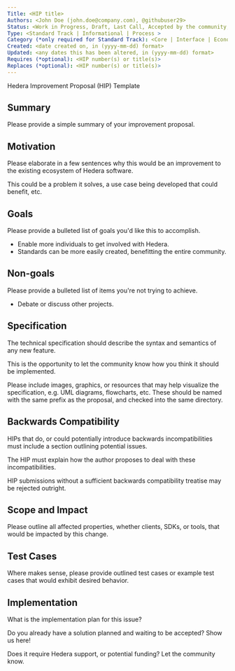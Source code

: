 ```yaml
---
Title: <HIP title>
Authors: <John Doe (john.doe@company.com), @githubuser29>
Status: <Work in Progress, Draft, Last Call, Accepted by the community, Proposed to the HGC, Accepted by the HGC, Final, Deferred, Rejected, Superseded>
Type: <Standard Track | Informational | Process >
Category (*only required for Standard Track): <Core | Interface | Economics | HRC>
Created: <date created on, in (yyyy-mm-dd) format>
Updated: <any dates this has been altered, in (yyyy-mm-dd) format>
Requires (*optional): <HIP number(s) or title(s)>
Replaces (*optional): <HIP number(s) or title(s)>
---
```


Hedera Improvement Proposal (HIP) Template

## Summary
Please provide a simple summary of your improvement proposal. 

## Motivation
Please elaborate in a few sentences why this would be an improvement to the existing ecosystem of Hedera software. 

This could be a problem it solves, a use case being developed that could benefit, etc.

## Goals

Please provide a bulleted list of goals you'd like this to accomplish.

* Enable more individuals to get involved with Hedera.
* Standards can be more easily created, benefitting the entire community.

## Non-goals

Please provide a bulleted list of items you're not trying to achieve. 

* Debate or discuss other projects.

## Specification
The technical specification should describe the syntax and semantics of any new feature. 

This is the opportunity to let the community know how you think it should be implemented.

Please include images, graphics, or resources that may help visualize the specification, e.g. UML diagrams, flowcharts, etc. These should be named with the same prefix as the proposal, and checked into the same directory.

## Backwards Compatibility
HIPs that do, or could potentially introduce backwards incompatibilities must include a section outlining potential issues. 

The HIP must explain how the author proposes to deal with these incompatibilities. 

HIP submissions without a sufficient backwards compatibility treatise may be rejected outright.

## Scope and Impact
Please outline all affected properties, whether clients, SDKs, or tools, that would be impacted by this change.

## Test Cases
Where makes sense, please provide outlined test cases or example test cases that would exhibit desired behavior.

## Implementation
What is the implementation plan for this issue? 

Do you already have a solution planned and waiting to be accepted? Show us here!

Does it require Hedera support, or potential funding? Let the community know.